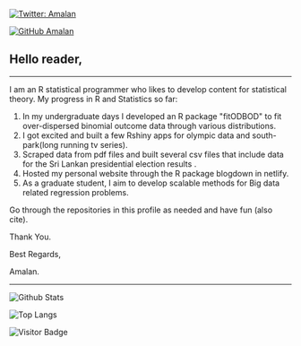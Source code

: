 [![Twitter: Amalan](https://img.shields.io/twitter/follow/Amalan_Con_Stat?style=social)](https://twitter.com/Amalan_Con_Stat)

[![GitHub Amalan](https://img.shields.io/github/followers/Amalan-ConStat?label=follow&style=social)](https://github.com/Amalan-ConStat)

## Hello reader, 
---

I am an R statistical programmer who likes to develop content for statistical theory. My progress in R and Statistics so far:
1. In my undergraduate days I developed an R package "fitODBOD" to fit over-dispersed binomial outcome data through various distributions. 
2. I got excited and built a few Rshiny apps for olympic data and south-park(long running tv series). 
3. Scraped data from pdf files and built several csv files that include data for the Sri Lankan presidential election results .
4. Hosted my personal website through the R package blogdown in netlify. 
5. As a graduate student, I aim to develop scalable methods for Big data related regression problems. 

Go through the repositories in this profile as needed and have fun (also cite).

Thank You.

Best Regards,

Amalan.

---

![Github Stats](https://github-readme-stats.vercel.app/api?username=Amalan-ConStat&count_private=true&show_icons=true&include_all_commits=true)

![Top Langs](https://github-readme-stats.vercel.app/api/top-langs/?username=Amalan-ConStat&hide=TeX&layout=compact)

![Visitor Badge](https://visitor-badge.laobi.icu/badge?page_id=Amalan-ConStat.Amalan-ConStat)
